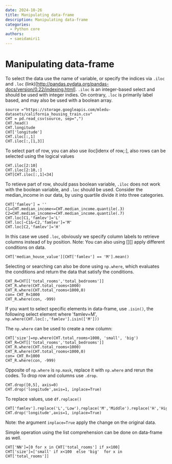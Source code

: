 ```yaml
---
date: 2024-10-26
title: Manipulating data-frame
description: Manipulating data-frame
categories:
  - Python core
authors:
  - saeidamiri1
---
```


# Manipulating data-frame
To select the data use the name of variable, or specify the indices via `.iloc` and `.loc` (link)[http://pandas.pydata.org/pandas-docs/version/0.22/indexing.html].  `.iloc` is an integer-based select and should be used with integer indies. On contrary, `.loc`   is primarily label based, and may also be used with a boolean array.

<!-- more -->

```
source ="https://storage.googleapis.com/mledu-datasets/california_housing_train.csv"
CHT = pd.read_csv(source, sep=",")
CHT.head()
CHT.longitude
CHT['longitude']
CHT.iloc[:,1]
CHT.iloc[:,[1,3]]
```

To select part of row, you can also use iloc[idenx of row,:], also rows can be selected using the logical values

```
CHT.iloc[2:10]
CHT.iloc[2:10,:]
CHT[CHT.iloc[:,1]<34]
```

To retieve part of row, should pass boolean variable, ```.iloc``` does not work with the boolean variable, and ```.loc``` should be used.  Consider the median_income in our data, by using quartile divide it into three categories.
```
CHT['famlev'] = ''
C1=CHT.median_income<=CHT.median_income.quantile(.3)
C2=CHT.median_income>=CHT.median_income.quantile(.7)
CHT.loc[C1,'famlev']='L'
CHT.loc[~C1&~C2,'famlev']='M'
CHT.loc[C2,'famlev']='H'
```

In this case we used `.loc`, obviously we specify column labels to retrieve columns instead of by position. Note: You can also using [][] apply different conditions on data.  

```
CHT['median_house_value'][CHT['famlev'] == 'M'].mean()
```

Selecting or searching can also be done using ```np.where```,  which evaluates the conditions and return the data that satisfy the conditions.
```
CHT_R=CHT[['total_rooms','total_bedrooms']]
CHT_R.where(CHT.total_rooms<1000)
CHT_R.where(CHT.total_rooms<1000,0)
con= CHT_R<1000
CHT_R.where(con, -999)
```

If you want to select specific elements in data-frame, use `.isin()`,  the following select element where 'famlev=M',
```np.where(CHT.loc[:,'famlev'].isin(['M']))```

The ```np.where``` can be used to create a new column:

```
CHT['size']=np.where(CHT.total_rooms<1000, 'small', 'big')
CHT_R=CHT[['total_rooms','total_bedrooms']]
CHT_R.where(CHT.total_rooms<1000)
CHT_R.where(CHT.total_rooms<1000,0)
con= CHT_R<1000
CHT_R.where(con, -999)
```
Opposite of `np.where` is `np.mask`, replace it with `np.where` and rerun the codes. 
To drop row and columns use ```.drop```.
```
CHT.drop([0,5], axis=0)
CHT.drop('longitude',axis=1, inplace=True)
```

To replace values, use `df.replace()`

```
CHT['famlev'].replace('L','Low').replace('M','Middle').replace('H','High')
CHT.drop('longitude',axis=1, inplace=True)
```

Note: the argument ```inplace=True``` apply the change on the original data.

Simple operation using the list comprehension can be done on data-frame as well.
```
CHT['NN']=[0 for x in CHT['total_rooms'] if x<100]
CHT['size']=['small' if x<100  else 'big'  for x in CHT['total_rooms']]
